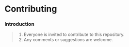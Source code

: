 # Contributing

### Introduction

> 1. Everyone is invited to contribute to this repository.
> 2. Any comments or suggestions are welcome.
